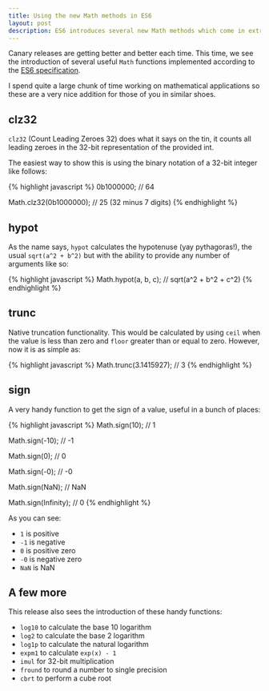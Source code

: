 ```yaml
---
title: Using the new Math methods in ES6
layout: post
description: ES6 introduces several new Math methods which come in extremely handy, now available in Chrome Canary.
---
```


Canary releases are getting better and better each time. This time, we see the introduction of several useful `Math` functions implemented according to the [ES6 specification](https://people.mozilla.org/~jorendorff/es6-draft.html).

I spend quite a large chunk of time working on mathematical applications so these are a very nice addition for those of you in similar shoes.

## clz32

`clz32` (Count Leading Zeroes 32) does what it says on the tin, it counts all leading zeroes in the 32-bit representation of the provided int.

The easiest way to show this is using the binary notation of a 32-bit integer like follows:

{% highlight javascript %}
0b1000000;
// 64

Math.clz32(0b1000000);
// 25 (32 minus 7 digits)
{% endhighlight %}

## hypot

As the name says, `hypot` calculates the hypotenuse (yay pythagoras!), the usual `sqrt(a^2 + b^2)` but with the ability to provide any number of arguments like so:

{% highlight javascript %}
Math.hypot(a, b, c);
// sqrt(a^2 + b^2 + c^2)
{% endhighlight %}

## trunc

Native truncation functionality. This would be calculated by using `ceil` when the value is less than zero and `floor` greater than or equal to zero. However, now it is as simple as:

{% highlight javascript %}
Math.trunc(3.1415927);
// 3
{% endhighlight %}

## sign

A very handy function to get the sign of a value, useful in a bunch of places:

{% highlight javascript %}
Math.sign(10);
// 1

Math.sign(-10);
// -1

Math.sign(0);
// 0

Math.sign(-0);
// -0

Math.sign(NaN);
// NaN

Math.sign(Infinity);
// 0
{% endhighlight %}

As you can see:

- `1` is positive
- `-1` is negative
- `0` is positive zero
- `-0` is negative zero
- `NaN` is NaN

## A few more

This release also sees the introduction of these handy functions:

- `log10` to calculate the base 10 logarithm
- `log2` to calculate the base 2 logarithm
- `log1p` to calculate the natural logarithm
- `expm1` to calculate `exp(x) - 1`
- `imul` for 32-bit multiplication
- `fround` to round a number to single precision
- `cbrt` to perform a cube root
